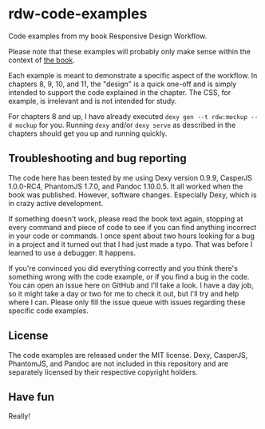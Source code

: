 rdw-code-examples
=================

Code examples from my book Responsive Design Workflow.

Please note that these examples will probably only make sense within the context of [the book](http://www.responsivedesignworkflow.com).

Each example is meant to demonstrate a specific aspect of the workflow. In chapters 8, 9, 10, and 11, the "design" is a quick one-off and is simply intended to support the code explained in the chapter. The CSS, for example, is irrelevant and is not intended for study.

For chapters 8 and up, I have already executed `dexy gen --t rdw:mockup --d mockup` for you. Running `dexy` and/or `dexy serve` as described in the chapters should get you up and running quickly.

## Troubleshooting and bug reporting

The code here has been tested by me using Dexy version 0.9.9, CasperJS 1.0.0-RC4, PhantomJS 1.7.0, and Pandoc 1.10.0.5. It all worked when the book was published. However, software changes. Especially Dexy, which is in crazy active development.

If something doesn't work, please read the book text again, stopping at every command and piece of code to see if you can find anything incorrect in your code or commands. I once spent about two hours looking for a bug in a project and it turned out that I had just made a typo. That was before I learned to use a debugger. It happens.

If you're convinced you did everything correctly and you think there's something wrong with the code example, or if you find a bug in the code. You can open an issue here on GitHub and I'll take a look. I have a day job, so it might take a day or two for me to check it out, but I'll try and help where I can. Please only fill the issue queue with issues regarding these specific code examples.

## License

The code examples are released under the MIT license. Dexy, CasperJS, PhantomJS, and Pandoc are not included in this repository and are separately licensed by their respective copyright holders.

## Have fun

Really!


